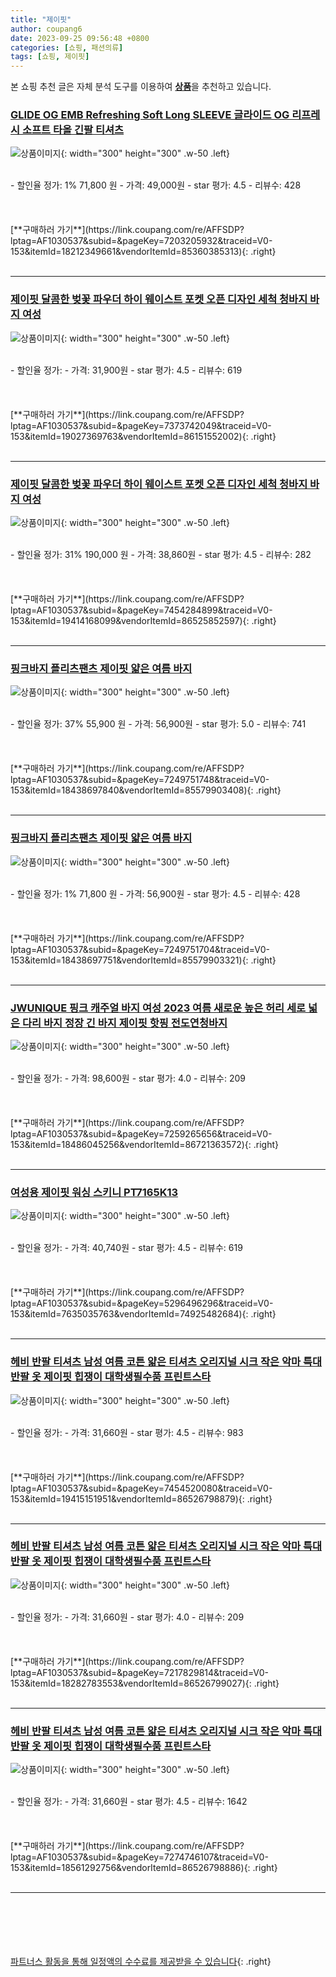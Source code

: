 ```yaml
---
title: "제이핏"
author: coupang6
date: 2023-09-25 09:56:48 +0800
categories: [쇼핑, 패션의류]
tags: [쇼핑, 제이핏]
---
```


본 쇼핑 추천 글은 자체 분석 도구를 이용하여 [**상품**](https://link.coupang.com/a/bao1ui)을 추천하고 있습니다.

### [GLIDE OG EMB Refreshing Soft Long SLEEVE 글라이드 OG 리프레시 소프트 타올 긴팔 티셔츠](https://link.coupang.com/re/AFFSDP?lptag=AF1030537&subid=&pageKey=7203205932&traceid=V0-153&itemId=18212349661&vendorItemId=85360385313)

![상품이미지](https://thumbnail8.coupangcdn.com/thumbnails/remote/230x230ex/image/vendor_inventory/d518/5d47194ef8e8b5c32d124bf480467bfb13fb8d9667b74336b9d84bf07cb8.jpeg){: width="300" height="300" .w-50 .left}


<br>
- 할인율 정가: 1%  71,800   원
- 가격: 49,000원
- star 평가: 4.5
- 리뷰수: 428
<br>
<br>
<br>
<br>
[**구매하러 가기**](https://link.coupang.com/re/AFFSDP?lptag=AF1030537&subid=&pageKey=7203205932&traceid=V0-153&itemId=18212349661&vendorItemId=85360385313){: .right}
<br>
<br>

---

### [제이핏 달콤한 벚꽃 파우더 하이 웨이스트 포켓 오픈 디자인 세척 청바지 바지 여성](https://link.coupang.com/re/AFFSDP?lptag=AF1030537&subid=&pageKey=7373742049&traceid=V0-153&itemId=19027369763&vendorItemId=86151552002)

![상품이미지](https://thumbnail9.coupangcdn.com/thumbnails/remote/230x230ex/image/vendor_inventory/1b92/f12788877f0a382a8e96b79fe8975bbdc561854c05f9333164de01c0f1d2.jpg){: width="300" height="300" .w-50 .left}


<br>
- 할인율 정가: 
- 가격: 31,900원
- star 평가: 4.5
- 리뷰수: 619
<br>
<br>
<br>
<br>
[**구매하러 가기**](https://link.coupang.com/re/AFFSDP?lptag=AF1030537&subid=&pageKey=7373742049&traceid=V0-153&itemId=19027369763&vendorItemId=86151552002){: .right}
<br>
<br>

---

### [제이핏 달콤한 벚꽃 파우더 하이 웨이스트 포켓 오픈 디자인 세척 청바지 바지 여성](https://link.coupang.com/re/AFFSDP?lptag=AF1030537&subid=&pageKey=7454284899&traceid=V0-153&itemId=19414168099&vendorItemId=86525852597)

![상품이미지](https://thumbnail6.coupangcdn.com/thumbnails/remote/230x230ex/image/vendor_inventory/b91e/614c312360fe24d02394d2c09f503391a58b6764f96603b218d06d211b4c.jpg){: width="300" height="300" .w-50 .left}


<br>
- 할인율 정가: 31%  190,000   원
- 가격: 38,860원
- star 평가: 4.5
- 리뷰수: 282
<br>
<br>
<br>
<br>
[**구매하러 가기**](https://link.coupang.com/re/AFFSDP?lptag=AF1030537&subid=&pageKey=7454284899&traceid=V0-153&itemId=19414168099&vendorItemId=86525852597){: .right}
<br>
<br>

---

### [핑크바지 플리츠팬츠 제이핏 얇은 여름 바지](https://link.coupang.com/re/AFFSDP?lptag=AF1030537&subid=&pageKey=7249751748&traceid=V0-153&itemId=18438697840&vendorItemId=85579903408)

![상품이미지](https://thumbnail8.coupangcdn.com/thumbnails/remote/230x230ex/image/vendor_inventory/0aa3/6cef473a7ef4ab39a52e46396130f552d3d38abca17f6a29ff6db90998e2.png){: width="300" height="300" .w-50 .left}


<br>
- 할인율 정가: 37%  55,900   원
- 가격: 56,900원
- star 평가: 5.0
- 리뷰수: 741
<br>
<br>
<br>
<br>
[**구매하러 가기**](https://link.coupang.com/re/AFFSDP?lptag=AF1030537&subid=&pageKey=7249751748&traceid=V0-153&itemId=18438697840&vendorItemId=85579903408){: .right}
<br>
<br>

---

### [핑크바지 플리츠팬츠 제이핏 얇은 여름 바지](https://link.coupang.com/re/AFFSDP?lptag=AF1030537&subid=&pageKey=7249751704&traceid=V0-153&itemId=18438697751&vendorItemId=85579903321)

![상품이미지](https://thumbnail10.coupangcdn.com/thumbnails/remote/230x230ex/image/vendor_inventory/b5f0/56b0d227b3d6de9d53bfed358f9edefe9b484941e95ca38f742377005b43.png){: width="300" height="300" .w-50 .left}


<br>
- 할인율 정가: 1%  71,800   원
- 가격: 56,900원
- star 평가: 4.5
- 리뷰수: 428
<br>
<br>
<br>
<br>
[**구매하러 가기**](https://link.coupang.com/re/AFFSDP?lptag=AF1030537&subid=&pageKey=7249751704&traceid=V0-153&itemId=18438697751&vendorItemId=85579903321){: .right}
<br>
<br>

---

### [JWUNIQUE 핑크 캐주얼 바지 여성 2023 여름 새로운 높은 허리 세로 넓은 다리 바지 정장 긴 바지 제이핏 핫핑 전도연청바지](https://link.coupang.com/re/AFFSDP?lptag=AF1030537&subid=&pageKey=7259265656&traceid=V0-153&itemId=18486045256&vendorItemId=86721363572)

![상품이미지](https://thumbnail9.coupangcdn.com/thumbnails/remote/230x230ex/image/vendor_inventory/a8c0/a6eb833a57e631a120a464919391df8f6d104ecbcd2f83c9a5b5a9df1284.jpg){: width="300" height="300" .w-50 .left}


<br>
- 할인율 정가: 
- 가격: 98,600원
- star 평가: 4.0
- 리뷰수: 209
<br>
<br>
<br>
<br>
[**구매하러 가기**](https://link.coupang.com/re/AFFSDP?lptag=AF1030537&subid=&pageKey=7259265656&traceid=V0-153&itemId=18486045256&vendorItemId=86721363572){: .right}
<br>
<br>

---

### [여성용 제이핏 워싱 스키니 PT7165K13](https://link.coupang.com/re/AFFSDP?lptag=AF1030537&subid=&pageKey=5296496296&traceid=V0-153&itemId=7635035763&vendorItemId=74925482684)

![상품이미지](https://thumbnail6.coupangcdn.com/thumbnails/remote/230x230ex/image/rs_quotation_api/azptdooh/3886f315dc0d48e297153f40577b5cdc.jpg){: width="300" height="300" .w-50 .left}


<br>
- 할인율 정가: 
- 가격: 40,740원
- star 평가: 4.5
- 리뷰수: 619
<br>
<br>
<br>
<br>
[**구매하러 가기**](https://link.coupang.com/re/AFFSDP?lptag=AF1030537&subid=&pageKey=5296496296&traceid=V0-153&itemId=7635035763&vendorItemId=74925482684){: .right}
<br>
<br>

---

### [헤비 반팔 티셔츠 남성 여름 코튼 얇은 티셔츠 오리지널 시크 작은 악마 특대 반팔 옷 제이핏 힙쟁이 대학생필수품 프린트스타](https://link.coupang.com/re/AFFSDP?lptag=AF1030537&subid=&pageKey=7454520080&traceid=V0-153&itemId=19415151951&vendorItemId=86526798879)

![상품이미지](https://thumbnail10.coupangcdn.com/thumbnails/remote/230x230ex/image/vendor_inventory/8d4d/30f37f722dea5eda72aba928777aba2eb48d636ee1260c5888441ce740c6.jpg){: width="300" height="300" .w-50 .left}


<br>
- 할인율 정가: 
- 가격: 31,660원
- star 평가: 4.5
- 리뷰수: 983
<br>
<br>
<br>
<br>
[**구매하러 가기**](https://link.coupang.com/re/AFFSDP?lptag=AF1030537&subid=&pageKey=7454520080&traceid=V0-153&itemId=19415151951&vendorItemId=86526798879){: .right}
<br>
<br>

---

### [헤비 반팔 티셔츠 남성 여름 코튼 얇은 티셔츠 오리지널 시크 작은 악마 특대 반팔 옷 제이핏 힙쟁이 대학생필수품 프린트스타](https://link.coupang.com/re/AFFSDP?lptag=AF1030537&subid=&pageKey=7217829814&traceid=V0-153&itemId=18282783553&vendorItemId=86526799027)

![상품이미지](https://thumbnail10.coupangcdn.com/thumbnails/remote/230x230ex/image/vendor_inventory/8d4d/30f37f722dea5eda72aba928777aba2eb48d636ee1260c5888441ce740c6.jpg){: width="300" height="300" .w-50 .left}


<br>
- 할인율 정가: 
- 가격: 31,660원
- star 평가: 4.0
- 리뷰수: 209
<br>
<br>
<br>
<br>
[**구매하러 가기**](https://link.coupang.com/re/AFFSDP?lptag=AF1030537&subid=&pageKey=7217829814&traceid=V0-153&itemId=18282783553&vendorItemId=86526799027){: .right}
<br>
<br>

---

### [헤비 반팔 티셔츠 남성 여름 코튼 얇은 티셔츠 오리지널 시크 작은 악마 특대 반팔 옷 제이핏 힙쟁이 대학생필수품 프린트스타](https://link.coupang.com/re/AFFSDP?lptag=AF1030537&subid=&pageKey=7274746107&traceid=V0-153&itemId=18561292756&vendorItemId=86526798886)

![상품이미지](https://thumbnail10.coupangcdn.com/thumbnails/remote/230x230ex/image/vendor_inventory/8d4d/30f37f722dea5eda72aba928777aba2eb48d636ee1260c5888441ce740c6.jpg){: width="300" height="300" .w-50 .left}


<br>
- 할인율 정가: 
- 가격: 31,660원
- star 평가: 4.5
- 리뷰수: 1642
<br>
<br>
<br>
<br>
[**구매하러 가기**](https://link.coupang.com/re/AFFSDP?lptag=AF1030537&subid=&pageKey=7274746107&traceid=V0-153&itemId=18561292756&vendorItemId=86526798886){: .right}
<br>
<br>

---
<br><br><br><br><br> [파트너스 활동을 통해 일정액의 수수료를 제공받을 수 있습니다](https://link.coupang.com/a/bao1ui){: .right}